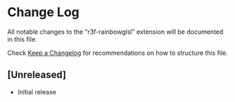 # Change Log

All notable changes to the "r3f-rainbowglsl" extension will be documented in this file.

Check [Keep a Changelog](http://keepachangelog.com/) for recommendations on how to structure this file.

## [Unreleased]

- Initial release